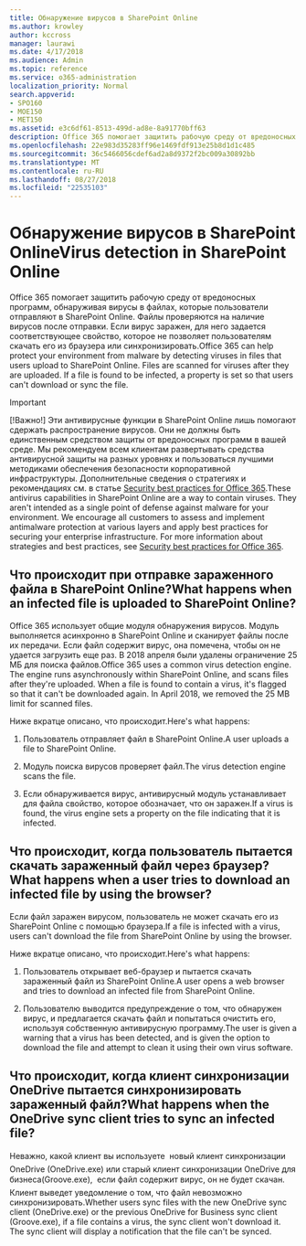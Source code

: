 ```yaml
---
title: Обнаружение вирусов в SharePoint Online
ms.author: krowley
author: kccross
manager: laurawi
ms.date: 4/17/2018
ms.audience: Admin
ms.topic: reference
ms.service: o365-administration
localization_priority: Normal
search.appverid:
- SPO160
- MOE150
- MET150
ms.assetid: e3c6df61-8513-499d-ad8e-8a91770bff63
description: Office 365 помогает защитить рабочую среду от вредоносных программ, обнаруживая вирусы в файлах, которые пользователи отправляют в SharePoint Online. Файлы проверяются на наличие вирусов после отправки. Если вирус заражен, для него задается соответствующее свойство, которое не позволяет пользователям скачать его из браузера или синхронизировать.
ms.openlocfilehash: 22e983d35283ff96e1469fdf913e25b8d1d1c485
ms.sourcegitcommit: 36c5466056cdef6ad2a8d9372f2bc009a30892bb
ms.translationtype: MT
ms.contentlocale: ru-RU
ms.lasthandoff: 08/27/2018
ms.locfileid: "22535103"
---
```

# <a name="virus-detection-in-sharepoint-online"></a><span data-ttu-id="6ad5f-105">Обнаружение вирусов в SharePoint Online</span><span class="sxs-lookup"><span data-stu-id="6ad5f-105">Virus detection in SharePoint Online</span></span>

<span data-ttu-id="6ad5f-p102">Office 365 помогает защитить рабочую среду от вредоносных программ, обнаруживая вирусы в файлах, которые пользователи отправляют в SharePoint Online. Файлы проверяются на наличие вирусов после отправки. Если вирус заражен, для него задается соответствующее свойство, которое не позволяет пользователям скачать его из браузера или синхронизировать.</span><span class="sxs-lookup"><span data-stu-id="6ad5f-p102">Office 365 can help protect your environment from malware by detecting viruses in files that users upload to SharePoint Online. Files are scanned for viruses after they are uploaded. If a file is found to be infected, a property is set so that users can't download or sync the file.</span></span>
  
> [!IMPORTANT]
> <span data-ttu-id="6ad5f-p103">[!Важно!] Эти антивирусные функции в SharePoint Online лишь помогают сдержать распространение вирусов. Они не должны быть единственным средством защиты от вредоносных программ в вашей среде. Мы рекомендуем всем клиентам развертывать средства антивирусной защиты на разных уровнях и пользоваться лучшими методиками обеспечения безопасности корпоративной инфраструктуры. Дополнительные сведения о стратегиях и рекомендациях см. в статье [Security best practices for Office 365](security-best-practices.md).</span><span class="sxs-lookup"><span data-stu-id="6ad5f-p103">These antivirus capabilities in SharePoint Online are a way to contain viruses. They aren't intended as a single point of defense against malware for your environment. We encourage all customers to assess and implement antimalware protection at various layers and apply best practices for securing your enterprise infrastructure. For more information about strategies and best practices, see [Security best practices for Office 365](security-best-practices.md).</span></span> 
  
## <a name="what-happens-when-an-infected-file-is-uploaded-to-sharepoint-online"></a><span data-ttu-id="6ad5f-113">Что происходит при отправке зараженного файла в SharePoint Online?</span><span class="sxs-lookup"><span data-stu-id="6ad5f-113">What happens when an infected file is uploaded to SharePoint Online?</span></span>

<span data-ttu-id="6ad5f-p104">Office 365 использует общие модуля обнаружения вирусов. Модуль выполняется асинхронно в SharePoint Online и сканирует файлы после их передачи. Если файл содержит вирус, она помечена, чтобы он не удается загрузить еще раз. В 2018 апреля были удалены ограничение 25 МБ для поиска файлов.</span><span class="sxs-lookup"><span data-stu-id="6ad5f-p104">Office 365 uses a common virus detection engine. The engine runs asynchronously within SharePoint Online, and scans files after they're uploaded. When a file is found to contain a virus, it's flagged so that it can't be downloaded again. In April 2018, we removed the 25 MB limit for scanned files.</span></span>
  
<span data-ttu-id="6ad5f-118">Ниже вкратце описано, что происходит.</span><span class="sxs-lookup"><span data-stu-id="6ad5f-118">Here's what happens:</span></span>
  
1. <span data-ttu-id="6ad5f-119">Пользователь отправляет файл в SharePoint Online.</span><span class="sxs-lookup"><span data-stu-id="6ad5f-119">A user uploads a file to SharePoint Online.</span></span>
    
2. <span data-ttu-id="6ad5f-120">Модуль поиска вирусов проверяет файл.</span><span class="sxs-lookup"><span data-stu-id="6ad5f-120">The virus detection engine scans the file.</span></span>
    
3. <span data-ttu-id="6ad5f-121">Если обнаруживается вирус, антивирусный модуль устанавливает для файла свойство, которое обозначает, что он заражен.</span><span class="sxs-lookup"><span data-stu-id="6ad5f-121">If a virus is found, the virus engine sets a property on the file indicating that it is infected.</span></span>
    
## <a name="what-happens-when-a-user-tries-to-download-an-infected-file-by-using-the-browser"></a><span data-ttu-id="6ad5f-122">Что происходит, когда пользователь пытается скачать зараженный файл через браузер?</span><span class="sxs-lookup"><span data-stu-id="6ad5f-122">What happens when a user tries to download an infected file by using the browser?</span></span>

<span data-ttu-id="6ad5f-123">Если файл заражен вирусом, пользователь не может скачать его из SharePoint Online с помощью браузера.</span><span class="sxs-lookup"><span data-stu-id="6ad5f-123">If a file is infected with a virus, users can't download the file from SharePoint Online by using the browser.</span></span>
  
<span data-ttu-id="6ad5f-124">Ниже вкратце описано, что происходит.</span><span class="sxs-lookup"><span data-stu-id="6ad5f-124">Here's what happens:</span></span>
  
1. <span data-ttu-id="6ad5f-125">Пользователь открывает веб-браузер и пытается скачать зараженный файл из SharePoint Online.</span><span class="sxs-lookup"><span data-stu-id="6ad5f-125">A user opens a web browser and tries to download an infected file from SharePoint Online.</span></span>
    
2. <span data-ttu-id="6ad5f-126">Пользователю выводится предупреждение о том, что обнаружен вирус, и предлагается скачать файл и попытаться очистить его, используя собственную антивирусную программу.</span><span class="sxs-lookup"><span data-stu-id="6ad5f-126">The user is given a warning that a virus has been detected, and is given the option to download the file and attempt to clean it using their own virus software.</span></span>
    
## <a name="what-happens-when-the-onedrive-sync-client-tries-to-sync-an-infected-file"></a><span data-ttu-id="6ad5f-127">Что происходит, когда клиент синхронизации OneDrive пытается синхронизировать зараженный файл?</span><span class="sxs-lookup"><span data-stu-id="6ad5f-127">What happens when the OneDrive sync client tries to sync an infected file?</span></span>

<span data-ttu-id="6ad5f-p105">Неважно, какой клиент вы используете  новый клиент синхронизации OneDrive (OneDrive.exe) или старый клиент синхронизации OneDrive для бизнеса(Groove.exe),  если файл содержит вирус, он не будет скачан. Клиент выведет уведомление о том, что файл невозможно синхронизировать.</span><span class="sxs-lookup"><span data-stu-id="6ad5f-p105">Whether users sync files with the new OneDrive sync client (OneDrive.exe) or the previous OneDrive for Business sync client (Groove.exe), if a file contains a virus, the sync client won't download it. The sync client will display a notification that the file can't be synced.</span></span>
  

